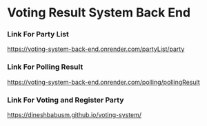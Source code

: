 # Voting Result System Back End

###  Link For Party List
https://voting-system-back-end.onrender.com/partyList/party

### Link For Polling Result
https://voting-system-back-end.onrender.com/polling/pollingResult

### Link For Voting and Register Party
https://dineshbabusm.github.io/voting-system/
